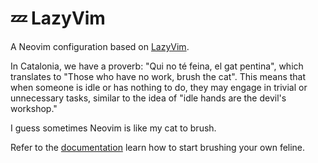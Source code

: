 # 💤 LazyVim

A Neovim configuration based on [LazyVim](https://github.com/LazyVim/LazyVim).

In Catalonia, we have a proverb: "Qui no té feina, el gat pentina", which translates to "Those who have no work, brush the cat". This means that when someone is idle or has nothing to do, they may engage in trivial or unnecessary tasks, similar to the idea of "idle hands are the devil's workshop."

I guess sometimes Neovim is like my cat to brush.

Refer to the [documentation](https://lazyvim.github.io/installation) learn how to start brushing your own feline.
